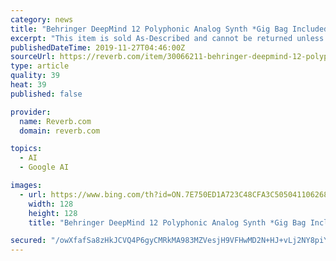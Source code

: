 ```yaml
---
category: news
title: "Behringer DeepMind 12 Polyphonic Analog Synth *Gig Bag Included!!!*"
excerpt: "This item is sold As-Described and cannot be returned unless it arrives in a condition different from how it was described or photographed. Items must be returned in original, as-shipped condition with all original packaging."
publishedDateTime: 2019-11-27T04:46:00Z
sourceUrl: https://reverb.com/item/30066211-behringer-deepmind-12-polyphonic-analog-synth-gig-bag-included
type: article
quality: 39
heat: 39
published: false

provider:
  name: Reverb.com
  domain: reverb.com

topics:
  - AI
  - Google AI

images:
  - url: https://www.bing.com/th?id=ON.7E750ED1A723C48CFA3C505041106268
    width: 128
    height: 128
    title: "Behringer DeepMind 12 Polyphonic Analog Synth *Gig Bag Included!!!*"

secured: "/owXfafSa8zHkJCVQ4P6gyCMRkMA983MZVesjH9VFHwMD2N+HJ+vLj2NY8piYzgqVXjTdcybHp06M5Z1E4QiUSoHPkTQgQbc+VbbEQ2y0UoF/bkj9V7mqZMn3Xesh5/cUMwJRoumQZpNYmAlLn/d9AfEJm/4kr0Uzx7uc0brydxMNr+jOOHTigZffC6tUoXRxDc0vNVWc5UmsGQKCYsWFQ7La/7+vjlQ3J9ucM7Ke490WMlDGV4YPKYJOjd5EGXSgRxpWb59XK/m4Xp82N3vEg==;qXfVXvKcMmyX+VAY5fSqQQ=="
---
```


